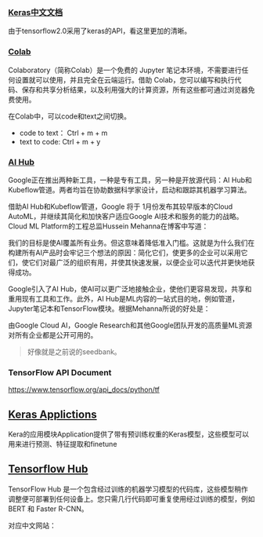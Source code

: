 

### [Keras中文文档](https://keras.io/zh/)

由于tensorflow2.0采用了keras的API，看这里更加的清晰。

### [Colab](https://colab.research.google.com/)

Colaboratory（简称Colab）是一个免费的 Jupyter 笔记本环境，不需要进行任何设置就可以使用，并且完全在云端运行。借助 Colab，您可以编写和执行代码、保存和共享分析结果，以及利用强大的计算资源，所有这些都可通过浏览器免费使用。

在Colab中，可以code和text之间切换。

- code to text： Ctrl + m + m
- text to code: Ctrl + m + y

### [AI Hub](https://aihub.cloud.google.com/)

Google正在推出两种新工具，一种是专有工具，另一种是开放源代码：AI Hub和Kubeflow管道。两者均旨在协助数据科学家设计，启动和跟踪其机器学习算法。

借助AI Hub和Kubeflow管道，Google 将于 1月份发布其较早版本的Cloud AutoML，并继续其简化和加快客户适应Google AI技术和服务的能力的战略。Cloud ML Platform的工程总监Hussein Mehanna在博客中写道：

我们的目标是使AI覆盖所有业务。但这意味着降低准入门槛。这就是为什么我们在构建所有AI产品时会牢记三个想法的原因：简化它们，使更多的企业可以采用它们，使它们对最广泛的组织有用，并使其快速发展，以便企业可以迭代并更快地获得成功。

Google引入了AI Hub，使AI可以更广泛地接触企业，使他们更容易发现，共享和重用现有工具和工作。此外，AI Hub是ML内容的一站式目的地，例如管道，Jupyter笔记本和TensorFlow模块。根据Mehanna所说的好处是：

由Google Cloud AI，Google Research和其他Google团队开发的高质量ML资源对所有企业都是公开可用的。

> 好像就是之前说的seedbank。

### TensorFlow API Document

https://www.tensorflow.org/api_docs/python/tf

## [Keras Applictions](https://keras.io/api/applications/)

Kera的应用模块Application提供了带有预训练权重的Keras模型，这些模型可以用来进行预测、特征提取和finetune

## [Tensorflow Hub](https://www.tensorflow.org/hub)

TensorFlow Hub 是一个包含经过训练的机器学习模型的代码库，这些模型稍作调整便可部署到任何设备上。您只需几行代码即可重复使用经过训练的模型，例如 BERT 和 Faster R-CNN。

对应中文网站：

